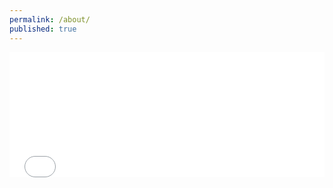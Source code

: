 ```yaml
---
permalink: /about/
published: true
---
```


<embed src="/assets/cv_xie.pdf" type="application/pdf" width="100%" height="200px" />
